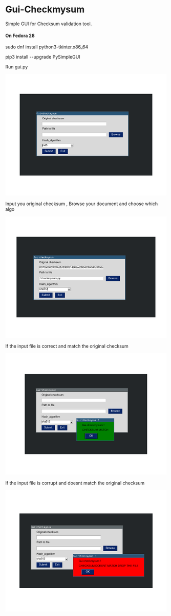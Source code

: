 # Gui-Checkmysum
Simple GUI for Checksum validation tool.

#### On Fedora 28 

sudo dnf install python3-tkinter.x86_64

pip3 install --upgrade PySimpleGUI  

Run gui.py

![Default-view](https://github.com/dopch/Gui-checkmysum/blob/master/screenshot/Default_view.png)

Input you original checksum , Browse your document and choose which algo

![Input-view](https://github.com/dopch/Gui-checkmysum/blob/master/screenshot/Input_view.png)

If the input file is correct and match the original checksum 

![Match-view](https://github.com/dopch/Gui-checkmysum/blob/master/screenshot/Match_view.png)

If the input file is corrupt and doesnt match the original checksum 

![Failed-view](https://github.com/dopch/Gui-checkmysum/blob/master/screenshot/Failed_view.png)
